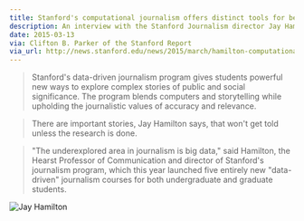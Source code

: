 ```yaml
---
title: Stanford's computational journalism offers distinct tools for better storytelling
description: An interview with the Stanford Journalism director Jay Hamilton.
date: 2015-03-13
via: Clifton B. Parker of the Stanford Report
via_url: http://news.stanford.edu/news/2015/march/hamilton-computational-journalism-031315.html)
---
```


> Stanford's data-driven journalism program gives students powerful new ways to explore complex stories of public and social significance. The program blends computers and storytelling while upholding the journalistic values of accuracy and relevance.

> There are important stories, Jay Hamilton says, that won't get told unless the research is done.

> "The underexplored area in journalism is big data," said Hamilton, the Hearst Professor of Communication and director of Stanford's journalism program, which this year launched five entirely new "data-driven" journalism courses for both undergraduate and graduate students.

![Jay Hamilton](http://news.stanford.edu/news/2015/march/images/14939-journalism_news.jpg)
